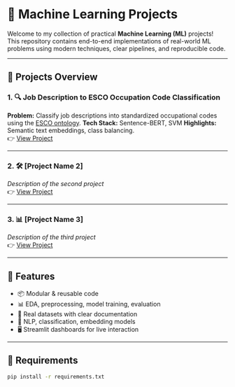 # 🤖 Machine Learning Projects

Welcome to my collection of practical **Machine Learning (ML)** projects!  
This repository contains end-to-end implementations of real-world ML problems using modern techniques, clear pipelines, and reproducible code.

---

## 📁 Projects Overview

### 1. 🔍 Job Description to ESCO Occupation Code Classification
**Problem:** Classify job descriptions into standardized occupational codes using the [ESCO ontology](https://ec.europa.eu/esco/portal/home). 
**Tech Stack:** Sentence-BERT, SVM
**Highlights:** Semantic text embeddings, class balancing.  
👉 [View Project](01-ESCO-Job-Classifier)

---

### 2. 🛠️ [Project Name 2]
_Description of the second project_  
👉 [View Project](./Project-Name-2)

---

### 3. 📊 [Project Name 3]
_Description of the third project_  
👉 [View Project](./Project-Name-3)

---

## 📌 Features

- 📦 Modular & reusable code
- 📊 EDA, preprocessing, model training, evaluation
- 📁 Real datasets with clear documentation
- 🧠 NLP, classification, embedding models
- 🖥️ Streamlit dashboards for live interaction

---

## 🔧 Requirements

```bash
pip install -r requirements.txt

